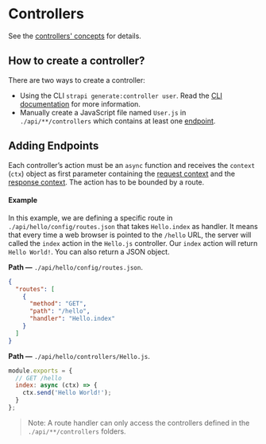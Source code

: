 # Controllers

See the [controllers' concepts](../concepts/concepts.md#controllers) for details.

## How to create a controller?

There are two ways to create a controller:
 - Using the CLI `strapi generate:controller user`. Read the [CLI documentation](../cli/CLI.md#strapi-generatecontroller) for more information.
 - Manually create a JavaScript file named `User.js` in `./api/**/controllers` which contains at least one [endpoint](#adding-endpoints).

## Adding Endpoints

Each controller’s action must be an `async` function and receives the `context` (`ctx`) object as first parameter containing the [request context](../guides/requests.md) and the [response context](../guides/responses.md). The action has to be bounded by a route.

#### Example

In this example, we are defining a specific route in `./api/hello/config/routes.json` that takes `Hello.index` as handler. It means that every time a web browser is pointed to the `/hello` URL, the server will called the `index` action in the `Hello.js` controller. Our `index` action will return `Hello World!`. You can also return a JSON object.

**Path —** `./api/hello/config/routes.json`.
```json
{
  "routes": [
    {
      "method": "GET",
      "path": "/hello",
      "handler": "Hello.index"
    }
  ]
}
```

**Path —** `./api/hello/controllers/Hello.js`.
```js
module.exports = {
  // GET /hello
  index: async (ctx) => {
    ctx.send('Hello World!');
  }
};
```

> Note: A route handler can only access the controllers defined in the `./api/**/controllers` folders.
